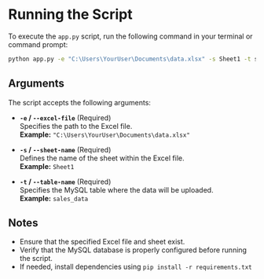 # Running the Script

To execute the `app.py` script, run the following command in your terminal or command prompt:

```bash
python app.py -e "C:\Users\YourUser\Documents\data.xlsx" -s Sheet1 -t sales_data
```

## Arguments

The script accepts the following arguments:

- **`-e` / `--excel-file`** (Required)  
  Specifies the path to the Excel file.  
  **Example:** `"C:\Users\YourUser\Documents\data.xlsx"`

- **`-s` / `--sheet-name`** (Required)  
  Defines the name of the sheet within the Excel file.  
  **Example:** `Sheet1`

- **`-t` / `--table-name`** (Required)  
  Specifies the MySQL table where the data will be uploaded.  
  **Example:** `sales_data`

## Notes

- Ensure that the specified Excel file and sheet exist.
- Verify that the MySQL database is properly configured before running the script.
- If needed, install dependencies using `pip install -r requirements.txt`

